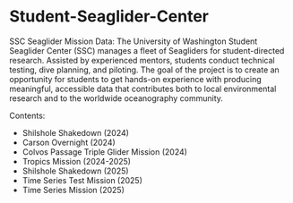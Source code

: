 # Student-Seaglider-Center
SSC Seaglider Mission Data: 
The University of Washington Student Seaglider Center (SSC) manages a fleet of Seagliders for student-directed research. Assisted by experienced mentors, students conduct technical testing, dive planning, and piloting. The goal of the project is to create an opportunity for students to get hands-on experience with producing meaningful, accessible data that contributes both to local environmental research and to the worldwide oceanography community.

Contents: 
- Shilshole Shakedown (2024)
- Carson Overnight (2024)
- Colvos Passage Triple Glider Mission (2024)
- Tropics Mission (2024-2025)
- Shilshole Shakedown (2025)
- Time Series Test Mission (2025)
- Time Series Mission (2025)
